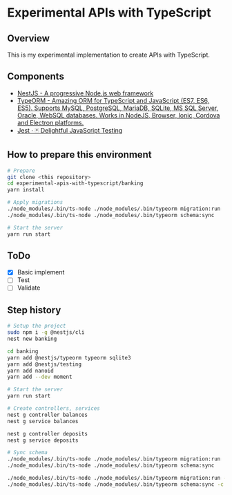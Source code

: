 # Experimental APIs with TypeScript

## Overview

This is my experimental implementation to create APIs with TypeScript.

## Components

- [NestJS - A progressive Node.js web framework](https://nestjs.com/)
- [TypeORM - Amazing ORM for TypeScript and JavaScript (ES7, ES6, ES5). Supports MySQL, PostgreSQL, MariaDB, SQLite, MS SQL Server, Oracle, WebSQL databases. Works in NodeJS, Browser, Ionic, Cordova and Electron platforms.](http://typeorm.io)
- [Jest · 🃏 Delightful JavaScript Testing](https://jestjs.io/)

## How to prepare this environment

```bash
# Prepare
git clone <this repository>
cd experimental-apis-with-typescript/banking
yarn install

# Apply migrations
./node_modules/.bin/ts-node ./node_modules/.bin/typeorm migration:run
./node_modules/.bin/ts-node ./node_modules/.bin/typeorm schema:sync

# Start the server
yarn run start
```

## ToDo

- [x] Basic implement
- [ ] Test
- [ ] Validate

## Step history

```bash
# Setup the project
sudo npm i -g @nestjs/cli
nest new banking

cd banking
yarn add @nestjs/typeorm typeorm sqlite3
yarn add @nestjs/testing
yarn add nanoid
yarn add --dev moment

# Start the server
yarn run start

# Create controllers, services
nest g controller balances
nest g service balances

nest g controller deposits
nest g service deposits

# Sync schema
./node_modules/.bin/ts-node ./node_modules/.bin/typeorm migration:run
./node_modules/.bin/ts-node ./node_modules/.bin/typeorm schema:sync

./node_modules/.bin/ts-node ./node_modules/.bin/typeorm migration:run -c test
./node_modules/.bin/ts-node ./node_modules/.bin/typeorm schema:sync -c test
```
